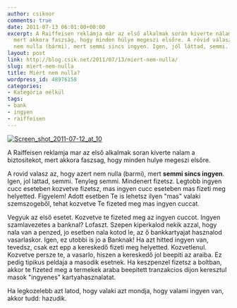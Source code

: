```yaml
---
author: csiknor
comments: true
date: 2011-07-13 06:01:00+00:00
excerpt: A Raiffeisen reklámja már az első alkalmak során kiverte nálam a biztosítékot,
  mert akkora faszság, hogy minden hülye megeszi elsőre. A rövid válasz az, hogy azért
  nem nulla (bármi), mert semmi sincs ingyen. Igen, jól láttad, semmi. Tényleg semmi....
layout: post
link: http://blog.csik.net/2011/07/13/miert-nem-nulla/
slug: miert-nem-nulla
title: Miért nem nulla?
wordpress_id: 48976158
categories:
- Kategória nélkül
tags:
- bank
- ingyen
- raiffeisen
---
```


[![Screen_shot_2011-07-12_at_10](http://csiknet.files.wordpress.com/2011/07/screen_shot_2011-07-12_at_10-34-24_pm-scaled1000.png?w=300)](http://csiknet.files.wordpress.com/2011/07/screen_shot_2011-07-12_at_10-34-24_pm-scaled1000.png)

A Raiffeisen reklamja mar az első alkalmak soran kiverte nalam a biztositekot, mert akkora faszsag, hogy minden hulye megeszi elsőre.

A rovid valasz az, hogy azert nem nulla (barmi), mert **semmi sincs ingyen**. Igen, jol lattad, semmi. Tenyleg semmi. Mindenert fizetsz. Legtobb ingyen cucc eseteben kozvetve fizetsz, mas ingyen cucc eseteben mas fizeti meg helyetted. Figyelem! Adott esetben Te is lehetsz ilyen "mas" valaki szemszogeből, tehat kozvetve Te fizeted meg mas ingyen cuccat.

Vegyuk az első esetet. Kozvetve te fizeted meg az ingyen cuccot. Ingyen szamlavezetes a banknal? Lofaszt. Szepen kiperkalod nekik azzal, hogy nala van a penzed, jo esetben nala kotod le, az ő bankkartyajat hasznalod vasarlaskor. Igen, ez utobbi is jo a Banknak! Ha azt hitted ingyen van, tevedsz, csak ezt epp a kereskedő fizeti meg helyetted. Kozvetlenul. Kozvetve persze te, a vasarlo, hiszen a kereskedő jol beepiti az araiba. Ez pedig tipikus peldaja a masodik esetnek. Ha keszpenzel fizetsz a boltban, akkor te fizeted meg a termekek araba beepitett tranzakcios dijon keresztul masok "ingyenes" kartyahasznalatat.

Ha legkozelebb azt latod, hogy valaki azt mondja, hogy valami ingyen van, akkor tudd: hazudik.
